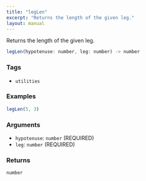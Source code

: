 ```yaml
---
title: "legLen"
excerpt: "Returns the length of the given leg."
layout: manual
---
```


Returns the length of the given leg.



```js
legLen(hypotenuse: number, leg: number) -> number
```

### Tags

* `utilities`

### Examples

```js
legLen(5, 3)
```

### Arguments

* `hypotenuse`: `number` (REQUIRED)
* `leg`: `number` (REQUIRED)

### Returns

`number`



